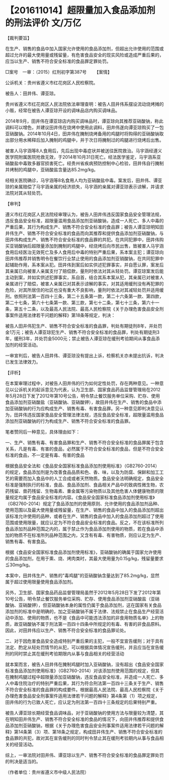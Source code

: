 # 【201611014】超限量加入食品添加剂的刑法评价 文/万亿

【裁判要旨】

在生产、销售的食品中加入国家允许使用的食品添加剂，但超出允许使用的范围或超过允许的最大使用量或残留量，有危害食品安全的现实风险或造成严重后果的，应当以生产、销售不符合安全标准的食品罪定罪处罚。

□案号　一审：（2015）红刑初字第387号 　　【案情】

公诉机关：贵州省遵义市红花岗区人民检察院。

被告人：田井伟、谭亚琼。

贵州省遵义市红花岗区人民法院依法审理查明：被告人田井伟系摆设流动烧烤摊的小贩，经常在被告人谭亚琼开设的调味品店内购买调味品。

2014年9月，田井伟在谭亚琼店内购买调味品时，谭亚琼向其推荐亚硝酸钠，称此调料可以增色，并建议田井伟在烧烤中使用此调料，田井伟遂向谭亚琼购买了一包亚硝酸钠。2014年10月4日，田井伟在腌制烧烤备用的鸡腿时将购得的亚硝酸钠取出部分用水稀释后加入腌制的鸡腿中，并于次日将腌制过的鸡腿进行烧烤后出售。

被害人马宇涵等8人食用后，先后出现中毒症状并被送往医院救治。马宇涵经遵义医学院附属医院抢救无效，于2014年10月31日死亡。经法医学鉴定，马宇涵系亚硝酸盐中毒致多器官损害死亡。经贵州省疾病预防控制中心检验，田井伟自行腌制并烤制的鸡腿中，亚硝酸盐含量达85.2mg/kg。

经相关医院确诊，马宇涵等8名食用人均为亚硝酸盐中毒。案发后，田井伟、谭亚琼的亲属赔偿了马宇涵亲属的经济损失，马宇涵的亲属对谭亚琼表示谅解，并请求法院对其从轻处罚。

【审判】

遵义市红花岗区人民法院经审理认为，被告人田井伟违反国家食品安全管理法规，违反食品安全标准，超限量滥用食品添加剂亚硝酸钠，造成一人死亡、多人中毒的严重后果，其行为构成生产、销售不符合安全标准的食品罪；被告人谭亚琼明知田井伟生产、销售不符合安全标准的食品而向其推荐和提供食品添加剂亚硝酸钠，与田井伟构成生产、销售不符合安全标准的食品罪的共犯。在共同犯罪中，田井伟购买亚销酸钠后超限量添加到腌制的鸡腿中，经烧烤后向市民出售，致被害人马宇涵食用后经医治无效死亡及多人食用后中毒的特别严重后果，系本案主犯；谭亚琼向田井伟推荐并销售明令在餐饮行业禁止使用的食品添加剂亚销酸钠，在共同犯罪中起辅助作用，系本案从犯。田井伟到案后如实供述犯罪事实，并自愿认罪，案发后其亲属已向被害人亲属支付了赔偿款，量刑时依法对其从轻处罚。谭亚琼案发后能主动到案，并如实供述犯罪事实，系自首，结合其系本案从犯，其亲属已对被害人亲属进行了赔偿，被害人亲属已对其表示谅解的事实，对其适用缓刑没有再犯罪的危险，对其所居住的社区也没有重大不良影响，量刑时依法对其减轻处罚并适用缓刑。依照刑法第一百四十三条，第二十五条第一款，第二十六条第一款、第四款，第二十七条，第六十七条第一款、第三款，第七十二条，第七十三条，第六十一条，第五十二条，以及最高人民法院、最高人民检察院《关于办理危害食品安全刑事案件适用法律若干问题的解释》第18条等规定，判决：

被告人田井伟犯生产、销售不符合安全标准的食品罪，判处有期徒刑8年，并处罚金1万元；被告人谭亚琼犯生产、销售不符合安全标准的食品罪，判处有期徒刑3年，缓刑3年，并处罚金5000元；禁止被告人谭亚琼在缓刑考验期间从事食品添加剂的经营活动。

一审宣判后，被告人田井伟、谭亚琼没有提出上诉，检察机关亦未提出抗诉，判决已发生法律效力。

【评析】

在本案审理过程中，对被告人田井伟的行为如何定性处罚，存在两种意见。一种意见以公诉机关的起诉意见为代表，认为卫生部、国家食品药品监督管理局在2012年5月28日下发了2012年第10号公告，明令禁止餐饮服务单位采购、贮存、使用食品添加剂亚硝酸盐（亚硝酸钠、亚硝酸钾），故田井伟在生产、销售的食品中添加亚硝酸钠的行为应构成生产、销售有毒、有害食品罪。另一种意见即判决意见认为，田井伟违反国家食品安全管理法律法规，违反食品安全标准，超限量滥用食品添加剂亚硝酸钠的行为构成生产、销售不符合安全标准的食品罪。

笔者赞同后一种意见，具体理由如下：

一、生产、销售有毒、有害食品罪和生产、销售不符合安全标准的食品罪属于包含关系，凡是有毒、有害的食品，必然属于不符合安全标准的食品，但是不符合安全标准的食品，不一定是有毒、有害的食品

根据食品安全法和《食品安全国家标准食品添加剂使用标准》（GB2760-2014）的规定，食品添加剂是为改善食品品质和色、香、味，以及为防腐、保鲜和加工工艺的需要而加入食品中的人工合成或者天然物质。食品安全法明确规定，食品安全标准是强制执行的标准，食品、食品添加剂、食品相关产品中的致病性微生物，农药残留、兽药残留、生物毒素、重金属等污染物质以及其他危害人体健康物质的限量规定均属于食品安全标准的内容。《食品安全国家标准食品添加剂使用标准》（GB2760-2014）规定了食品添加剂的使用原则、允许使用的食品添加剂品种、使用范围以及最大使用量或残留量，在生产、销售的食品中加入的食品添加剂超出该标准允许使用的品种，或者在生产、销售的食品中加入的食品添加剂超过了使用范围或使用限量，就应认定为不符合食品安全标准的食品。反之，不在该标准所列食品添加剂品种范围之内的，属于禁止作为食品添加剂使用的物质，若在食品中添加的物质不在标准所列品种范围之内，又含有有毒、有害物质，则应认定为生产、销售有毒、有害食品。

根据《食品安全国家标准食品添加剂使用标准》，亚硝酸钠的确属于国家允许使用的食品添加剂，在用于熏、烧、烤肉类时，其最大使用量为0.15g/kg，残留量要求≦30mg/kg。

本案中，田井伟生产、销售的"毒鸡腿"的亚硝酸钠含量达到了85.2mg/kg，显然属于超过使用限量使用食品添加剂。

另外，卫生部、国家食品药品监督管理局虽然于2012年5月28日下发了2012年第10号公告，明令禁止餐饮服务单位采购、贮存、使用食品添加剂亚硝酸盐（亚硝酸钠、亚硝酸钾），但亚硝酸钠本身的属性仍属于食品添加剂，这在国家有关食品添加剂的标准中是明确的，加之亚硝酸钠不属于法律、法规禁止在食品生产经营活动中添加、使用的物质，也不是《食品中可能违法添加的非食用物质名单》上的物质，故亚硝酸钠不属于刑法第一百四十四条中所规定的有毒、有害的非食品原料。因此，对田井伟应以生产、销售不符合安全标准的食品罪论处。

二、对于因危害食品安全造成特别严重后果的主犯，一般不宜宣告缓刑；对于具有法定、酌定从轻处罚情节的从犯，可以根据具体情况宣告缓刑，并且应当在宣告缓刑的同时禁止其在缓刑考验期限内从事与食品相关的经营活动

就本案而言，被告人田井伟在腌制鸡腿时加入亚硝酸钠，没有超出《食品安全国家标准食品添加剂使用标准》（GB2760-2014）对该添加剂使用范围的规定，但其在腌制鸡腿过程中超限量添加亚硝酸钠，违反食品安全标准，并造成一人死亡、多人中毒住院治疗的特别严重后果，其行为符合刑法第一百四十三条关于生产、销售不符合安全标准的食品罪的构成要件。根据最高人民法院、最高人民检察院《关于办理危害食品安全刑事案件适用法律若干问题的解释》第4条第（1）项之规定，田井伟的行为已致人死亡，应认定为刑法第一百四十三条规定的后果特别严重。

被告人谭亚琼长期经营食品调味品，对于亚硝酸钠的使用方法与限量较为清楚，其在明知田井伟生产、销售不符合安全标准的食品的情况下，向田井伟推荐和提供食品添加剂亚硝酸钠，根据《关于办理危害食品安全刑事案件适用法律若干问题的解释》第14条第（3）项、第18条之规定，构成田井伟生产、销售不符合安全标准的食品罪的共犯，故对其在宣告缓刑的同时判令禁止其在缓刑考验期内从事与食品相关的经营活动。

综上，一审法院对田井伟、谭亚琼以生产、销售不符合安全标准的食品罪定罪处罚的判决是适当的。

（作者单位：贵州省遵义市中级人民法院）